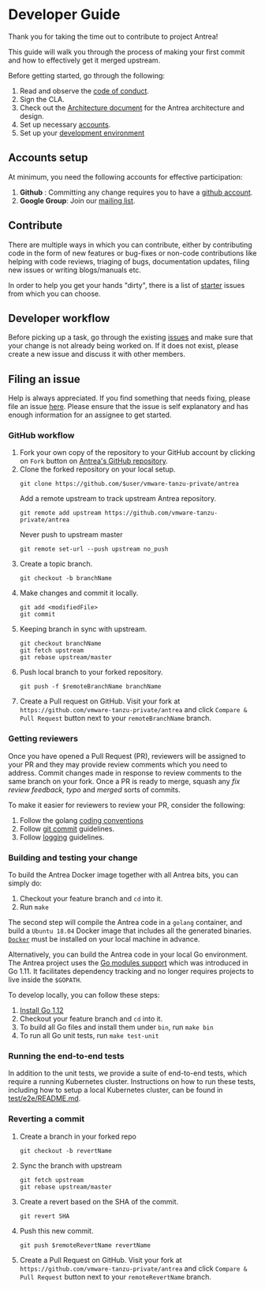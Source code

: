 # Developer Guide

Thank you for taking the time out to contribute to project Antrea!

This guide will walk you through the process of making your first commit and
how to effectively get it merged upstream.

Before getting started, go through the following:
1. Read and observe the [code of conduct](CODE_OF_CONDUCT.md).
2. Sign the CLA.
3. Check out the [Architecture document](/docs/architecture.md) for the Antrea architecture and design.
4. Set up necessary [accounts](#accounts-setup).
5. Set up your [development environment](docs/manual-installation.md)

## Accounts setup

At minimum, you need the following accounts for effective participation:
1. **Github** : Committing any change requires you to have a [github account](https://github.com/join).
2. **Google Group**: Join our [mailing list](https://groups.google.com/forum/#!forum/projectantrea-dev).

## Contribute

There are multiple ways in which you can contribute, either by contributing
code in the form of new features or bug-fixes or non-code contributions like
helping with code reviews, triaging of bugs, documentation updates, filing
new issues or writing blogs/manuals etc.

In order to help you get your hands "dirty", there is a list of [starter](https://github.com/vmware-tanzu-private/antrea/labels/Good%20first%20issue)
issues from which you can choose.

## Developer workflow

Before picking up a task, go through the existing [issues](https://github.com/vmware-tanzu-private/antrea/issues)
and make sure that your change is not already being worked on. If it does not
exist, please create a new issue and discuss it with other members.

## Filing an issue

Help is always appreciated. If you find something that needs fixing, please
file an issue [here](https://github.com/vmware-tanzu-private/antrea/issues). Please ensure that the issue is
self explanatory and has enough information for an assignee to get started.

### GitHub workflow

1. Fork your own copy of the repository to your GitHub account by clicking on
   `Fork` button on [Antrea's GitHub repository](https://github.com/vmware-tanzu-private/antrea).
2. Clone the forked repository on your local setup.
    ```
    git clone https://github.com/$user/vmware-tanzu-private/antrea
    ```
    Add a remote upstream to track upstream Antrea repository.
    ```
    git remote add upstream https://github.com/vmware-tanzu-private/antrea
    ```
    Never push to upstream master
    ```
    git remote set-url --push upstream no_push
    ```
3. Create a topic branch.
    ```
    git checkout -b branchName
    ```
4. Make changes and commit it locally.
    ```
    git add <modifiedFile>
    git commit
    ```
5. Keeping branch in sync with upstream.
    ```
    git checkout branchName
    git fetch upstream
    git rebase upstream/master
    ```
6. Push local branch to your forked repository.
    ```
    git push -f $remoteBranchName branchName
    ```
7. Create a Pull request on GitHub.
   Visit your fork at `https://github.com/vmware-tanzu-private/antrea` and click
   `Compare & Pull Request` button next to your `remoteBranchName` branch.

### Getting reviewers

Once you have opened a Pull Request (PR), reviewers will be assigned to your
PR and they may provide review comments which you need to address.
Commit changes made in response to review comments to the same branch on your
fork. Once a PR is ready to merge, squash any *fix review feedback, typo*
and *merged* sorts of commits.

To make it easier for reviewers to review your PR, consider the following:
1. Follow the golang [coding conventions](https://github.com/golang/go/wiki/CodeReviewComments)
2. Follow [git commit](https://chris.beams.io/posts/git-commit/) guidelines.
3. Follow [logging](https://github.com/kubernetes/community/blob/master/contributors/devel/sig-instrumentation/logging.md) guidelines.

### Building and testing your change

To build the Antrea Docker image together with all Antrea bits, you can simply
do:

1. Checkout your feature branch and `cd` into it.
2. Run `make`

The second step will compile the Antrea code in a `golang` container, and build
a `Ubuntu 18.04` Docker image that includes all the generated binaries. [`Docker`](https://docs.docker.com/install)
must be installed on your local machine in advance.

Alternatively, you can build the Antrea code in your local Go environment. The
Antrea project uses the [Go modules support](https://github.com/golang/go/wiki/Modules) which was introduced in Go 1.11. It
facilitates dependency tracking and no longer requires projects to live inside
the `$GOPATH`.

To develop locally, you can follow these steps:

 1. [Install Go 1.12](https://golang.org/doc/install)
 2. Checkout your feature branch and `cd` into it.
 3. To build all Go files and install them under `bin`, run `make bin`
 4. To run all Go unit tests, run `make test-unit`

### Running the end-to-end tests

In addition to the unit tests, we provide a suite of end-to-end tests, which
require a running Kubernetes cluster. Instructions on how to run these tests,
including how to setup a local Kubernetes cluster, can be found in
[test/e2e/README.md](test/e2e/README.md).

### Reverting a commit

1. Create a branch in your forked repo
    ```
    git checkout -b revertName
    ```
2. Sync the branch with upstream
    ```
    git fetch upstream
    git rebase upstream/master
    ```
3. Create a revert based on the SHA of the commit.
    ```
    git revert SHA
    ```
4. Push this new commit.
    ```
    git push $remoteRevertName revertName
    ```
5. Create a Pull Request on GitHub.
   Visit your fork at `https://github.com/vmware-tanzu-private/antrea` and click
   `Compare & Pull Request` button next to your `remoteRevertName` branch.
